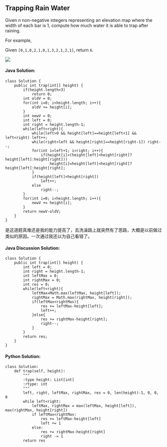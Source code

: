 ## Trapping Rain Water

Given *n* non-negative integers representing an elevation map where the width of each bar is 1, compute how much water it is able to trap after raining.

For example,

Given `[0,1,0,2,1,0,1,3,2,1,2,1]`, return `6`.

![](https://i.imgur.com/5RnZi9Y.png)

#### Java Solution:

	class Solution {
	    public int trap(int[] height) {
	        if(height.length<3)
	    		return 0;
	    	int oldV = 0;
	    	for(int i=0; i<height.length; i++){
	    		oldV += height[i];
	    	}
	    	int newV = 0;
	    	int left = 0;
	    	int right = height.length-1;
	    	while(left<right){
	    		while(left>0 && height[left]==height[left+1] && left<right) left++;
	    		while(right>left && height[right]==height[right-1]) right--;
	    		for(int i=left+1; i<right; i++){
	    			if(height[i]<(height[left]<height[right]?height[left]:height[right]))
	    				height[i]=height[left]<height[right]?height[left]:height[right];
	    		}
	    		if(height[left]<height[right])
	    			left++;
	    		else
	    			right--;
	    	}
	    	for(int i=0; i<height.length; i++){
	    		newV += height[i];
	    	}
	    	return newV-oldV;
	    }
	}

是这道题真难还是我的能力提高了，去洗澡路上就突然有了思路，大概是以前做过类似的原因。一次通过我还以为自己看错了。

#### Java Discussion Solution:

	class Solution {
	    public int trap(int[] height) {
	        int left = 0;
	    	int right = height.length-1;
	    	int leftMax = 0;
	    	int rightMax = 0;
	    	int res = 0;
	    	while(left<right){
	    		leftMax=Math.max(leftMax, height[left]);
	    		rightMax = Math.max(rightMax, height[right]);
	    		if(leftMax<rightMax){
	    			res += leftMax-height[left];
	    			left++;
	    		}else{
	    			res += rightMax-height[right];
	    			right--;
	    		}
	    	}
	    	return res;
	    }
	}

#### Python Solution:

	class Solution:
	    def trap(self, height):
	        """
	        :type height: List[int]
	        :rtype: int
	        """
	        left, right, leftMax, rightMax, res = 0, len(height)-1, 0, 0, 0
	        while left<right:
	            leftMax, rightMax = max(leftMax, height[left]), max(rightMax, height[right])
	            if leftMax<rightMax:
	                res += leftMax-height[left]
	                left += 1
	            else:
	                res += rightMax-height[right]
	                right -= 1
	        return res